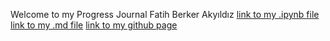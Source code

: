 Welcome to my Progress Journal 
Fatih Berker Akyıldız 
  [link to my .ipynb file](https://github.com/BU-IE-582/fall-24-fbaakyildiz/blob/main/IE582%20HW1%202019402162.ipynb)
  [link to my .md file](https://github.com/BU-IE-582/fall-24-fbaakyildiz/blob/main/IE582%20HW1%202019402162.md)
  [link to my github page](https://github.com/BU-IE-582/fall-24-fbaakyildiz)
